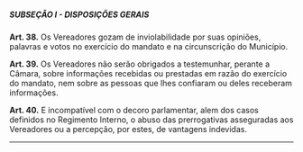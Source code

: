 ##### SUBSEÇÃO I - DISPOSIÇÕES GERAIS


**Art. 38.** Os Vereadores gozam de inviolabilidade por suas opiniões, palavras e votos no exercício do mandato e na circunscrição do Município. 

**Art. 39.** Os Vereadores não serão obrigados a testemunhar, perante a Câmara, sobre informações recebidas ou prestadas em razão do exercício do mandato, nem sobre as pessoas que lhes confiaram ou deles receberam informações. 

**Art. 40.** E incompatível com o decoro parlamentar, alem dos casos definidos no Regimento Interno, o abuso das prerrogativas asseguradas aos Vereadores ou a percepção, por estes, de vantagens indevidas.

---